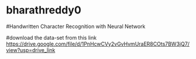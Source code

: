 # bharathreddy0
#Handwritten Character Recognition with Neural Network

#download the data-set from this link
https://drive.google.com/file/d/1PnHcwCVy2vGvHvmUraER8COts7BW3jQ7/view?usp=drive_link

